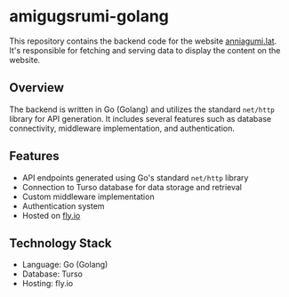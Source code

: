 # amigugsrumi-golang

This repository contains the backend code for the website [anniagumi.lat](https://anniagumi.lat). It's responsible for fetching and serving data to display the content on the website.

## Overview

The backend is written in Go (Golang) and utilizes the standard `net/http` library for API generation. It includes several features such as database connectivity, middleware implementation, and authentication.

## Features

- API endpoints generated using Go's standard `net/http` library
- Connection to Turso database for data storage and retrieval
- Custom middleware implementation
- Authentication system
- Hosted on [fly.io](https://fly.io)

## Technology Stack

- Language: Go (Golang)
- Database: Turso
- Hosting: fly.io
